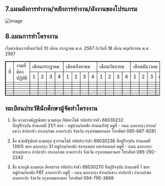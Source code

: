 ## 7.แผนผังการทำงาน/หลักการทำงาน/ผังงานของโปรแกรม
![image](https://github.com/user-attachments/assets/222dc453-2bf6-4fe2-bbb8-98e7530958ba)



## 8.แผนการทำโครงงาน
เริ่มดำเนินการตั้งแต่วันที่ 10 เดือน กรกฎาคม พ.ศ. 2567 ถึงวันที่ 18 เดือน พฤศจิกายน พ.ศ. 2567

<table border="1" bordercolor="#000000">
  <tr>
    <td rowspan="2">ที่</td>
    <td rowspan="2">งานที่ต้องปฏิบัติ</td>
    <td colspan="4">เดือนกรกฏาคม</td>  
    <td colspan="4">เดือนสิงหาคม</td> 
    <td colspan="4">เดือนกันยายน</td>  
    <td colspan="4">เดือนธันวาคม</td>  
  </tr>
  <tr>
    <td>1</td>
    <td>2</td>
    <td>3</td>
    <td>4</td>
    <td>1</td>
    <td>2</td>
    <td>3</td>
    <td>4</td>
    <td>1</td>
    <td>2</td>
    <td>3</td>
    <td>4</td>
    <td>1</td>
    <td>2</td>
    <td>3</td>
    <td>4</td>
  </tr>
 <tr>
   <td></td>
    <td></td>
    <td></td>
   <td></td>
   <td></td>
    <td></td>
    <td></td>
   <td></td>
   <td></td>
    <td></td>
    <td></td>
   <td></td>
    <td></td>
    <td></td>
   <td></td>
   <td></td>
    <td></td>
    <td></td>
 </tr>  
  <tr>
   <td></td>
    <td></td>
    <td></td>
   <td></td>
   <td></td>
    <td></td>
    <td></td>
   <td></td>
   <td></td>
    <td></td>
    <td></td>
    <td></td>
    <td></td>
   <td></td>
   <td></td>
    <td></td>
    <td></td>
    <td></td>
 </tr>  
    <tr>
   <td></td>
    <td></td>
    <td></td>
   <td></td>
   <td></td>
    <td></td>
    <td></td>
   <td></td>
   <td></td>
    <td></td>
    <td></td>
    <td></td>
    <td></td>
   <td></td>
   <td></td>
    <td></td>
    <td></td>
    <td></td>
 </tr>
   <tr>
   <td></td>
    <td></td>
    <td></td>
   <td></td>
   <td></td>
    <td></td>
    <td></td>
   <td></td>
   <td></td>
    <td></td>
    <td></td>
   <td></td>
    <td></td>
    <td></td>
   <td></td>
   <td></td>
    <td></td>
    <td></td>
 </tr>  
   <tr>
   <td></td>
    <td></td>
    <td></td>
   <td></td>
   <td></td>
    <td></td>
    <td></td>
   <td></td>
   <td></td>
    <td></td>
    <td></td>
   <td></td>
    <td></td>
    <td></td>
   <td></td>
   <td></td>
    <td></td>
    <td></td>
 </tr>  
   <tr>
   <td></td>
    <td></td>
    <td></td>
   <td></td>
   <td></td>
    <td></td>
    <td></td>
   <td></td>
   <td></td>
    <td></td>
    <td></td>
   <td></td>
    <td></td>
    <td></td>
   <td></td>
   <td></td>
    <td></td>
    <td></td>
 </tr>  
</table>

## ทะเบียนประวัตินักศึกษาผู้จัดทำโครงงาน

1. ชื่อ	นางสางณัฏฐณิชชา  นามสกุล กิติชยาโชติ	รหัสประจำตัว 66030232	
ที่อยู่ปัจจุบัน บ้านเลขที่ 21/1	ซอย	- หมู่บ้าน/หอพัก	บ้านณภัฑฐ์
หมู่ที่ -	ถนน ฉลองกรุง	ตำบล/แขวง	ลำปลาทิว
อำเภอ/เขต ลาดกระบัง	จังหวัด กรุงเทพมหานคร	โทรศัพท์	095-687-8281

2. ชื่อ นายณัฐนันท์	 นามสกุล สุวรรณโชติ	รหัสประจำตัว	66030238
ที่อยู่ปัจจุบัน บ้านเลขที่	139/5 ซอย	ฉลองกรุง 31 หมู่บ้าน/หอพัก	สบายเพลส อพาร์ทเมนท์
หมู่ที่ -	ถนน ฉลองกรุง	ตำบล/แขวง	ลำปลาทิว
อำเภอ/เขต ลาดกระบัง	จังหวัด กรุงเทพมหานคร	โทรศัพท์	065-292-2242

3. ชื่อ นายภูมิ 	นามสกุล อัครธรรม	รหัสประจำตัว	66030270
ที่อยู่ปัจจุบัน บ้านเลขที่	1 ซอย	หมู่บ้าน/หอพัก	FBT ลาดกระบัง
หมู่ที่ -	ถนน	ฉลองกรุง ตำบล/แขวง	ลำปลาทิว
อำเภอ/เขต ลาดกระบัง 	จังหวัด กรุงเทพมหานคร	โทรศัพท์	094-795-3868

